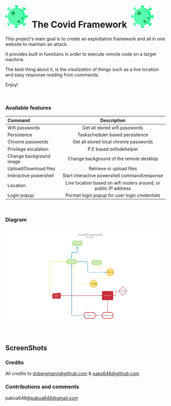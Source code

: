 <h1> <img src="./ProjectPictures/virus.png"
  width="70"
  height="70">
  &nbsp;The Covid Framework&nbsp;
<img src="./ProjectPictures/virus.png"
  width="70"
  height="70">
</h1>
&NewLine;
&NewLine;
This project's main goal is to create an exploitation framework and all in one website to maintain an attack.

It provides built in functions in order to execute remote code on a target machine.

The best thing about it, is the visulization of things such as a live location and easy response reading from commands.

Enjoy!

&nbsp;&nbsp;

### Available features

| Command | Description|
| :-- |    :-:   | 
| Wifi passwords| Get all stored wifi passwords | 
| Persistence| Taskscheduler based persistence| 
|Chrome passwords|Get all stored local chrome passwords| 
|Privilege escalation|P.E based onfodehelper| 
|Change background image|Change background of the remote desktop| 
|Upload/Download files|Retrieve or upload files| 
|Interactive powershell|Start interactive powershell command\response| 
|Location|Live location based on wifi routers around, or public IP address|
|Login popup|Pormpt login popup for user login credentials|

&nbsp;&nbsp;&nbsp;

### Diagram

<img src="./ProjectPictures/Diagram.jpeg" width="650" height="300" />

&nbsp;&nbsp;&nbsp;

## ScreenShots

### Credits
  All credits to dvbergmann@github.com & pako648@github.com
  
### Contributions and comments
pakoa648@pakoa648@gmail.com 

